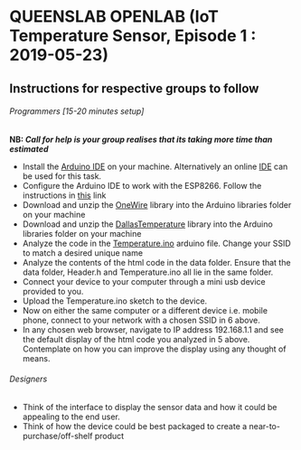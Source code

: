 
# QUEENSLAB OPENLAB (IoT Temperature Sensor, Episode 1 : 2019-05-23)

## Instructions for respective groups to follow

###### Programmers [15-20 minutes setup]
**NB: _Call for help is your group realises that its taking more time than estimated_**

* Install the [Arduino IDE](https://www.arduino.cc/en/Main/Software) on your machine. Alternatively an online [IDE](https://create.arduino.cc/) can be used for this task.
* Configure the Arduino IDE to work with the ESP8266. Follow the instructions in [this](https://github.com/esp8266/Arduino)  link
* Download and unzip the [OneWire](OneWire.zip) library into the Arduino libraries folder on your machine
* Download and unzip the [DallasTemperature](DallasTemperature.zip) library into the Arduino libraries folder on your machine
* Analyze the code in the [Temperature.ino](Temperature.ino) arduino file. Change your SSID to match a desired unique name
* Analyze the contents of the html code in the data folder. Ensure that the data folder, Header.h and Temperature.ino all lie in the same folder.
* Connect your device to your computer through a mini usb device provided to you.
* Upload the Temperature.ino sketch to the device.
* Now on either the same computer or a different device i.e. mobile phone, connect to your network with a chosen SSID in 6 above.
* In any chosen web browser, navigate to IP address 192.168.1.1 and see the default display of the html code you analyzed in 5 above. 
Contemplate on how you can improve the display using any thought of means.

###### Designers

* Think of the interface to display the sensor data and how it could be appealing to the end user.
* Think of how the device could be best packaged to create a near-to-purchase/off-shelf product
